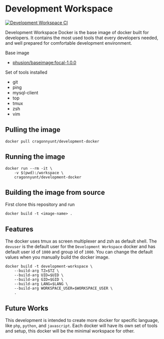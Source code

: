 # Development Workspace

[![Development Workspace CI](https://github.com/cragonnyunt/development-workspace/actions/workflows/main.yml/badge.svg?branch=main)](https://github.com/cragonnyunt/development-workspace/actions/workflows/main.yml)

Development Workspace Docker is the base image of docker built for developers. It contains the most used tools that every developers needed, and well prepared for comfortable development environment.

Base image
- [phusion/baseimage:focal-1.0.0](https://hub.docker.com/r/phusion/baseimage)

Set of tools installed
- git
- ping
- mysql-client
- top
- tmux
- zsh
- vim

## Pulling the image

```
docker pull cragonnyunt/development-docker
```

## Running the image

```
docker run --rm -it \
    -v $(pwd):/workspace \
    cragonnyunt/development-docker
```

## Building the image from source

First clone this repository and run
```
docker build -t <image-name> .
```

## Features

The docker uses tmux as screen multiplexer and zsh as default shell. The `devuser` is the default user for the `Development Workspace` docker and has default user id of `1000` and group id of `1000`. You can change the default values when you manually build the docker image.

```
docker build -t development-workspace \
    --build-arg TZ=$TZ \
    --build-arg UID=$UID \
    --build-arg GID=$GID \
    --build-arg LANG=$LANG \
    --build-arg WORKSPACE_USER=$WORKSPACE_USER \
    .
```

## Future Works

This development is intended to create more docker for specific language, like `php`, `python`, and `javascript`. Each docker will have its own set of tools and setup, this docker will be the minimal workspace for other.
